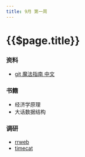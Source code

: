 ```yaml
---
title: 9月 第一周
---
```


# {{$page.title}}

### 资料

- [git 魔法指南 中文](http://www-cs-students.stanford.edu/~blynn/gitmagic/intl/zh_cn/index.html)

### 书籍

- 经济学原理
- 大话数据结构

### 调研

- [rrweb](https://github.com/rrweb-io/rrweb)
- [timecat](https://github.com/oct16/TimeCat)
